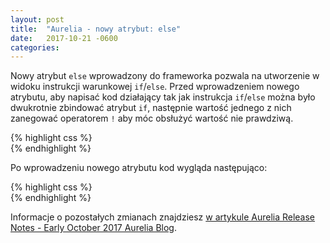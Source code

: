 ```yaml
---
layout: post
title:  "Aurelia - nowy atrybut: else"
date:   2017-10-21 -0600
categories: 
---
```


Nowy atrybut `else` wprowadzony do frameworka pozwala na utworzenie w widoku instrukcji warunkowej `if`/`else`.
Przed wprowadzeniem nowego atrybutu, aby napisać kod działający tak jak instrukcja `if`/`else` można było dwukrotnie zbindować atrybut `if`, następnie wartość jednego z nich zanegować operatorem `!` aby móc obsłużyć wartość nie prawdziwą.

{% highlight css %}
<template>
    <div if.bind="isActive">
    <!-- code -->
    </div>
    <div if.bind="!isActive">
     <!-- code -->
    </div>
</template>    
{% endhighlight %}

Po wprowadzeniu nowego atrybutu kod wygląda następująco:

{% highlight css %}
<template>
    <div if.bind="isActive">
    <!-- code -->
    </div>
    <div else>
     <!-- code -->
    </div>
</template>    
{% endhighlight %}

Informacje o pozostałych zmianach znajdziesz [w artykule Aurelia Release Notes - Early October 2017 Aurelia Blog](http://blog.aurelia.io/2017/10/03/aurelia-release-notes-early-october-2017/).
